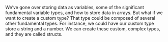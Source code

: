 We’ve gone over storing data as variables, some of the significant fundamental variable types, and how to store data in arrays. But what if we want to create a custom type? That type could be composed of several other fundamental types. For instance, we could have our custom type store a string and a number. We can create these custom, complex types, and they are called structs.
